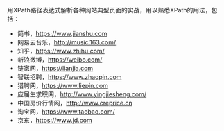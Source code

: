 用XPath路径表达式解析各种网站典型页面的实战，用以熟悉XPath的用法，包括：
* 简书，https://www.jianshu.com
* 网易云音乐，http://music.163.com/
* 知乎，https://www.zhihu.com/
* 新浪微博，https://weibo.com/
* 链家网，https://lianjia.com
* 智联招聘，https://www.zhaopin.com
* 猎聘网，https://www.liepin.com
* 应届生求职网，http://www.yingjiesheng.com/
* 中国房价行情网，http://www.creprice.cn
* 淘宝网，https://www.taobao.com/
* 京东，https://www.jd.com